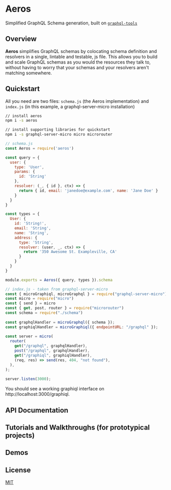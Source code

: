 # Aeros
Simplified GraphQL Schema generation, built on [`graphql-tools`](https://github.com/apollographql/graphql-tools)

## Overview

**Aeros** simplifies GraphQL schemas by colocating schema definition and resolvers in a single, lintable and testable, js file. This allows you to build and scale GraphQL schemas as you would the resources they talk to, without having to worry that your schemas and your resolvers aren't matching somewhere.

## Quickstart

All you need are two files: `schema.js` (the Aeros implementation) and `index.js` (in this example, a graphql-server-micro installation)

```bash
// install aeros
npm i -s aeros

// install supporting libraries for quickstart
npm i -s graphql-server-micro micro microrouter
```

```js
// schema.js
const Aeros = require('aeros')

const query = {
  user: {
    type: 'User',
    params: {
      id: 'String'
    },
    resolver: (_, { id }, ctx) => {
      return { id, email: 'janedoe@example.com', name: 'Jane Doe' }
    }
  }
}

const types = {
  User: {
    id: 'String!',
    email: 'String',
    name: 'String',
    address: {
      type: 'String',
      resolver: (user, _, ctx) => {
        return '350 Awesome St. Exampleville, CA'
      }
    }
  }
}

module.exports = Aeros({ query, types }).schema
```

```js
// index.js - taken from graphql-server-micro
const { microGraphiql, microGraphql } = require("graphql-server-micro")
const micro = require("micro")
const { send } = micro
const { get, post, router } = require("microrouter")
const schema = require("./schema")
 
const graphqlHandler = microGraphql({ schema });
const graphiqlHandler = microGraphiql({ endpointURL: "/graphql" });
 
const server = micro(
  router(
    get("/graphql", graphqlHandler),
    post("/graphql", graphqlHandler),
    get("/graphiql", graphiqlHandler),
    (req, res) => send(res, 404, "not found"),
  ),
);
 
server.listen(3000);
```

You should see a working graphiql interface on http://localhost:3000/graphiql.

## API Documentation

## Tutorials and Walkthroughs (for prototypical projects)

## Demos

## License

[MIT](https://tldrlegal.com/license/mit-license)
